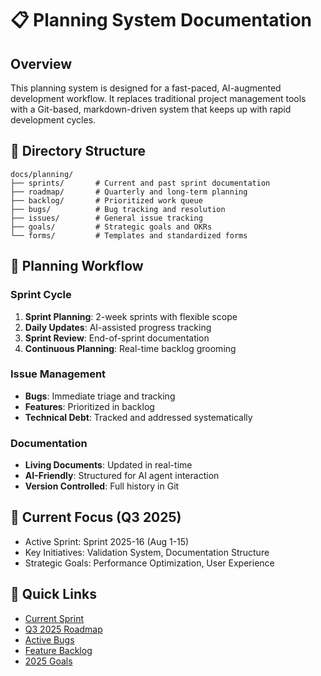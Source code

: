 # 📋 Planning System Documentation

## Overview

This planning system is designed for a fast-paced, AI-augmented development workflow. It replaces traditional project management tools with a Git-based, markdown-driven system that keeps up with rapid development cycles.

## 📁 Directory Structure

```
docs/planning/
├── sprints/       # Current and past sprint documentation
├── roadmap/       # Quarterly and long-term planning
├── backlog/       # Prioritized work queue
├── bugs/          # Bug tracking and resolution
├── issues/        # General issue tracking
├── goals/         # Strategic goals and OKRs
└── forms/         # Templates and standardized forms
```

## 🔄 Planning Workflow

### Sprint Cycle

1. **Sprint Planning**: 2-week sprints with flexible scope
2. **Daily Updates**: AI-assisted progress tracking
3. **Sprint Review**: End-of-sprint documentation
4. **Continuous Planning**: Real-time backlog grooming

### Issue Management

- **Bugs**: Immediate triage and tracking
- **Features**: Prioritized in backlog
- **Technical Debt**: Tracked and addressed systematically

### Documentation

- **Living Documents**: Updated in real-time
- **AI-Friendly**: Structured for AI agent interaction
- **Version Controlled**: Full history in Git

## 🎯 Current Focus (Q3 2025)

- Active Sprint: Sprint 2025-16 (Aug 1-15)
- Key Initiatives: Validation System, Documentation Structure
- Strategic Goals: Performance Optimization, User Experience

## 🔗 Quick Links

- [Current Sprint](./sprints/current-sprint.md)
- [Q3 2025 Roadmap](./roadmap/q3-2025.md)
- [Active Bugs](./bugs/active-bugs.md)
- [Feature Backlog](./backlog/features.md)
- [2025 Goals](./goals/2025-goals.md)

